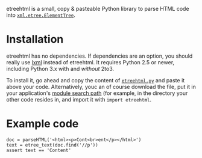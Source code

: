 etreehtml is a small, copy & pasteable Python library to parse HTML code into [`xml.etree.ElementTree`](http://docs.python.org/library/xml.etree.elementtree.html).


# Installation

etreehtml has no dependencies. If dependencies are an option, you should really use [lxml](http://lxml.de/parsing.html) instead of etreehtml.
It requires Python 2.5 or newer, including Python 3.x with and *without* 2to3.

To install it, go ahead and copy the content of [`etreehtml.py`](https://raw.github.com/phihag/etreehtml-py/master/etreehtml.py) and paste it above your code. Alternatively, youc an of course download the file, put it in your application&#x27;s [module search path](http://docs.python.org/tutorial/modules.html#the-module-search-path) (for example, in the directory your other code resides in, and import it with `import etreehtml`.

# Example code

    doc = parseHTML('<html><p>Cont<br>ent</p></html>')
    text = etree_text(doc.find('//p'))
    assert text == 'Content'
